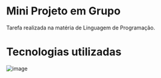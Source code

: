 # Mini Projeto em Grupo
Tarefa realizada na matéria de Linguagem de Programação.
# Tecnologias utilizadas
![image](https://img.shields.io/badge/Java-ED8B00?style=for-the-badge&logo=openjdk&logoColor=white)

